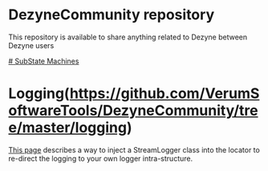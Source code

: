# DezyneCommunity repository

This repository is available to share anything related to Dezyne between Dezyne users 

[# SubState Machines](https://github.com/VerumSoftwareTools/DezyneCommunity/tree/master/substatemachine_Dezyne2_5_x)


# Logging(https://github.com/VerumSoftwareTools/DezyneCommunity/tree/master/logging)

[This page](https://github.com/VerumSoftwareTools/DezyneCommunity/tree/master/logging) describes a way to inject a StreamLogger class into the locator to re-direct the logging to your own logger intra-structure.

